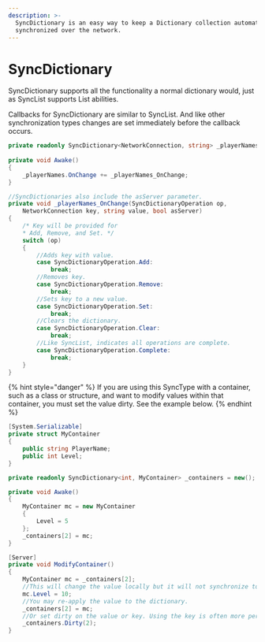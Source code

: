 ```yaml
---
description: >-
  SyncDictionary is an easy way to keep a Dictionary collection automatically
  synchronized over the network.
---
```


# SyncDictionary

SyncDictionary supports all the functionality a normal dictionary would, just as SyncList supports List abilities.

Callbacks for SyncDictionary are similar to SyncList. And like other synchronization types changes are set immediately before the callback occurs.

```csharp
private readonly SyncDictionary<NetworkConnection, string> _playerNames = new();
    
private void Awake()
{
    _playerNames.OnChange += _playerNames_OnChange;
}

//SyncDictionaries also include the asServer parameter.
private void _playerNames_OnChange(SyncDictionaryOperation op,
    NetworkConnection key, string value, bool asServer)
{
    /* Key will be provided for
    * Add, Remove, and Set. */     
    switch (op)
    {
        //Adds key with value.
        case SyncDictionaryOperation.Add:
            break;
        //Removes key.
        case SyncDictionaryOperation.Remove:
            break;
        //Sets key to a new value.
        case SyncDictionaryOperation.Set:
            break;
        //Clears the dictionary.
        case SyncDictionaryOperation.Clear:
            break;
        //Like SyncList, indicates all operations are complete.
        case SyncDictionaryOperation.Complete:
            break;
    }
}
```

{% hint style="danger" %}
If you are using this SyncType with a container, such as a class or structure, and want to modify values within that container, you must set the value dirty. See the example below.
{% endhint %}

```csharp
[System.Serializable]
private struct MyContainer
{
    public string PlayerName;
    public int Level;
}

private readonly SyncDictionary<int, MyContainer> _containers = new();

private void Awake()
{
    MyContainer mc = new MyContainer
    {
        Level = 5
    };
    _containers[2] = mc;
}

[Server]
private void ModifyContainer()
{
    MyContainer mc = _containers[2];
    //This will change the value locally but it will not synchronize to clients.
    mc.Level = 10;
    //You may re-apply the value to the dictionary.
    _containers[2] = mc;
    //Or set dirty on the value or key. Using the key is often more performant.
    _containers.Dirty(2);
}
```
